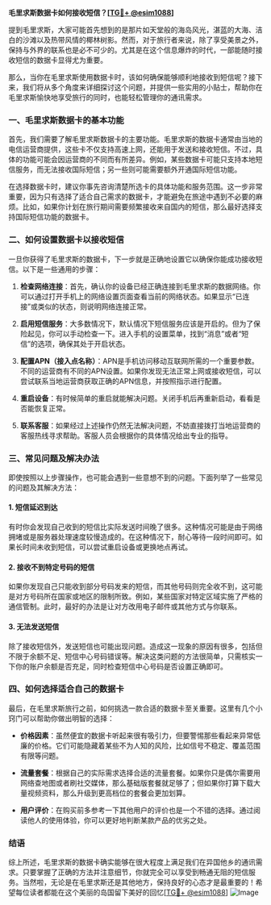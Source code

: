 **毛里求斯数据卡如何接收短信？[[TG💪+ @esim1088](https://t.me/s/esim1088)]**

提到毛里求斯，大家可能首先想到的是那片如天堂般的海岛风光，湛蓝的大海、洁白的沙滩以及热带风情的椰林树影。然而，对于旅行者来说，除了享受美景之外，保持与外界的联系也是必不可少的。尤其是在这个信息爆炸的时代，一部能随时接收短信的数据卡显得尤为重要。

那么，当你在毛里求斯使用数据卡时，该如何确保能够顺利地接收到短信呢？接下来，我们将从多个角度来详细探讨这个问题，并提供一些实用的小贴士，帮助你在毛里求斯愉快地享受旅行的同时，也能轻松管理你的通讯需求。

### 一、毛里求斯数据卡的基本功能

首先，我们需要了解毛里求斯数据卡的主要功能。毛里求斯的数据卡通常由当地的电信运营商提供，这些卡不仅支持高速上网，还能用于发送和接收短信。不过，具体的功能可能会因运营商的不同而有所差异。例如，某些数据卡可能只支持本地短信服务，而无法接收国际短信；另一些则可能需要额外开通国际短信功能。

在选择数据卡时，建议你事先咨询清楚所选卡的具体功能和服务范围。这一步非常重要，因为只有选择了适合自己需求的数据卡，才能避免在旅途中遇到不必要的麻烦。比如，如果你计划在旅行期间需要频繁接收来自国内的短信，那么最好选择支持国际短信功能的数据卡。

### 二、如何设置数据卡以接收短信

一旦你获得了毛里求斯的数据卡，下一步就是正确地设置它以确保你能成功接收短信。以下是一些通用的步骤：

1. **检查网络连接**：首先，确认你的设备已经正确连接到毛里求斯的数据网络。你可以通过打开手机上的网络设置页面查看当前的网络状态。如果显示“已连接”或类似的状态，则说明网络连接正常。

2. **启用短信服务**：大多数情况下，默认情况下短信服务应该是开启的。但为了保险起见，你可以手动检查一下。进入手机的设置菜单，找到“消息”或者“短信”的选项，确保其处于开启状态。

3. **配置APN（接入点名称）**：APN是手机访问移动互联网所需的一个重要参数。不同的运营商有不同的APN设置。如果你发现无法正常上网或接收短信，可以尝试联系当地运营商获取正确的APN信息，并按照指示进行配置。

4. **重启设备**：有时候简单的重启就能解决问题。关闭手机后再重新启动，看看是否能恢复正常。

5. **联系客服**：如果经过上述操作仍然无法解决问题，不妨直接拨打当地运营商的客服热线寻求帮助。客服人员会根据你的具体情况给出专业的指导。

### 三、常见问题及解决办法

即使按照以上步骤操作，也可能会遇到一些意想不到的问题。下面列举了一些常见的问题及其解决方法：

#### 1. 短信延迟到达
有时你会发现自己收到的短信比实际发送时间晚了很多。这种情况可能是由于网络拥堵或是服务器处理速度较慢造成的。在这种情况下，耐心等待一段时间即可。如果长时间未收到短信，可以尝试重启设备或更换地点再试。

#### 2. 接收不到特定号码的短信
如果你发现自己只能收到部分号码发来的短信，而其他号码则完全收不到，这可能是对方号码所在国家或地区的限制所致。例如，某些国家对特定区域实施了严格的通信管制。此时，最好的办法是让对方改用电子邮件或其他方式与你联系。

#### 3. 无法发送短信
除了接收短信外，发送短信也可能出现问题。造成这一现象的原因有很多，包括但不限于余额不足、短信中心号码错误等。解决这类问题的方法很简单，只需核实一下你的账户余额是否充足，同时检查短信中心号码是否设置正确即可。

### 四、如何选择适合自己的数据卡

最后，在毛里求斯旅行之前，如何挑选一款合适的数据卡至关重要。这里有几个小窍门可以帮助你做出明智的选择：

- **价格因素**：虽然便宜的数据卡听起来很有吸引力，但要警惕那些看起来异常低廉的价格。它们可能隐藏着某些不为人知的风险，比如信号不稳定、覆盖范围有限等问题。
  
- **流量套餐**：根据自己的实际需求选择合适的流量套餐。如果你只是偶尔需要用网络查地图或者刷社交媒体，那么基础版套餐就足够了；但如果你打算下载大量视频资料，那么升级到更高档位的套餐会更加划算。

- **用户评价**：在购买前多参考一下其他用户的评价也是一个不错的选择。通过阅读他人的使用体验，你可以更好地判断某款产品的优劣之处。

### 结语

综上所述，毛里求斯的数据卡确实能够在很大程度上满足我们在异国他乡的通讯需求。只要掌握了正确的方法并注意细节，你就完全可以享受到畅通无阻的短信服务。当然啦，无论是在毛里求斯还是其他地方，保持良好的心态才是最重要的！希望每位读者都能在这个美丽的岛国留下美好的回忆[[TG💪+ @esim1088](https://t.me/s/esim1088)] ![Image](https://i.postimg.cc/4NQfJmqS/Snipaste-2025-05-13-00-14-12.png)
